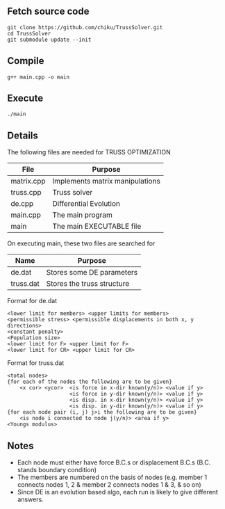 Fetch source code
-----------------

```shell
git clone https://github.com/chiku/TrussSolver.git
cd TrussSolver
git submodule update --init
```

Compile
-------

```shell 
g++ main.cpp -o main
```

Execute
-------

```shell
./main
```

Details
-------

The following files are needed for TRUSS OPTIMIZATION

|File|Purpose|
|----|-------|
|matrix.cpp|Implements matrix manipulations|
|truss.cpp|Truss solver|
|de.cpp|Differential Evolution|
|main.cpp|The main program|
|main|The main EXECUTABLE file|

On executing main, these two files are searched for

|Name|Purpose|
|----|-------|
|de.dat|Stores some DE parameters|
|truss.dat|Stores the truss structure|


Format for de.dat


```text
<lower limit for members> <upper limits for members>
<permissible stress> <permissible displacements in both x, y directions>
<constant penalty> 
<Population size>
<lower limit for F> <upper limit for F>
<lower limit for CR> <upper limit for CR>
```

Format for truss.dat

```text
<total nodes>
{for each of the nodes the following are to be given}
	<x cor> <ycor>  <is force in x-dir known(y/n)> <value if y>
					<is force in y-dir known(y/n)> <value if y>
					<is disp. in x-dir known(y/n)> <value if y>
					<is disp. in y-dir known(y/n)> <value if y>
{for each node pair (i, j) j>i the following are to be given}
	<is node i connected to node j(y/n)> <area if y>
<Youngs modulus>
```

Notes
-----

* Each node must either have force B.C.s or displacement B.C.s (B.C. stands boundary condition)
* The members are numbered on the basis of nodes
   (e.g. member 1 connects nodes 1, 2 & member 2 connects nodes 1 & 3, & so on)
* Since DE is an evolution based algo, each run is likely to give different answers.
